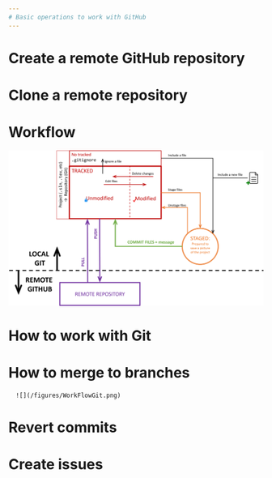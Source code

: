 ```yaml
---
# Basic operations to work with GitHub 
---
```



   # Create a remote GitHub repository
   # Clone a remote repository 
   # Workflow
![](/figures/GHStates.png)
   # How to work with Git
   # How to merge to branches
      ![](/figures/WorkFlowGit.png)
   # Revert commits 
   # Create issues
